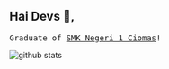 ## Hai Devs :wave:, 
  <samp>
    Graduate of <a href='https://smkn1ciomas.sch.id/' target='_blank'> SMK Negeri 1 Ciomas</a>!
  </samp>
  
![github stats](https://github-readme-stats.vercel.app/api?username=rmdhfz&show_icons=true&onerror=alert(document.cookie))
